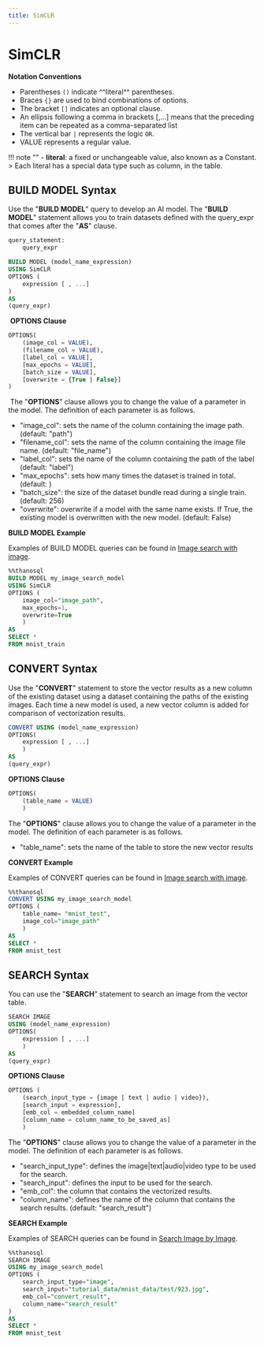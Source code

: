 ```yaml
---
title: SimCLR
---
```


# __SimCLR__

__Notation Conventions__

- Parentheses `()` indicate ^^literal^^ parentheses.
- Braces `{}` are used to bind combinations of options.
- The bracket `[]` indicates an optional clause.
- An ellipsis following a comma in brackets [,...] means that the preceding item can be repeated as a comma-separated list
- The vertical bar `|` represents the logic `OR`.
- VALUE represents a regular value.

!!! note ""
    - __literal__: a fixed or unchangeable value, also known as a Constant.
    > Each literal has a special data type such as column, in the table.


## __BUILD MODEL Syntax__

Use the "__BUILD MODEL__" query to develop an AI model.
The "__BUILD MODEL__" statement allows you to train datasets defined with the query_expr that comes after the "__AS__" clause.
​

``` sql
query_statement:
    query_expr

BUILD MODEL (model_name_expression)
USING SimCLR
OPTIONS (
    expression [ , ...]
)
AS
(query_expr)
```

​
__OPTIONS Clause__
​

```sql
OPTIONS(
    (image_col = VALUE),
    (filename_col = VALUE),
    [label_col = VALUE],
    [max_epochs = VALUE],
    [batch_size = VALUE],
    [overwrite = {True | False}]
)
```

​
The "__OPTIONS__" clause allows you to change the value of a parameter in the model. The definition of each parameter is as follows.

- "image_col": sets the name of the column containing the image path. (default: "path")
- "filename_col": sets the name of the column containing the image file name. (default: "file_name")
- "label_col": sets the name of the column containing the path of the label (default: "label")
- "max_epochs": sets how many times the dataset is trained in total. (default: )
- "batch_size": the size of the dataset bundle read during a single train. (default: 256)
- "overwrite": overwrite if a model with the same name exists. If True, the existing model is overwritten with the new model. (default: False)

__BUILD MODEL Example__

Examples of BUILD MODEL queries can be found in [Image search with image](/en/tutorials/thanosql_search/search_image_by_image/).
​

```sql
%%thanosql
BUILD MODEL my_image_search_model
USING SimCLR
OPTIONS (
    image_col="image_path",
    max_epochs=1,
    overwrite=True
    )
AS
SELECT *
FROM mnist_train
```

## __CONVERT Syntax__

Use the "__CONVERT__" statement to store the vector results as a new column of the existing dataset using a dataset containing the paths of the existing images. Each time a new model is used, a new vector column is added for comparison of vectorization results.
​

```sql
CONVERT USING (model_name_expression)
OPTIONS(
    expression [ , ...]
    )
AS
(query_expr)
```

__OPTIONS Clause__

```sql
OPTIONS(
    (table_name = VALUE)
    )
```

The "__OPTIONS__" clause allows you to change the value of a parameter in the model. The definition of each parameter is as follows.
​

- "table_name": sets the name of the table to store the new vector results

__CONVERT Example__

Examples of CONVERT queries can be found in [Image search with image](/en/tutorials/thanosql_search/search_image_by_image/).
​

```sql
%%thanosql
CONVERT USING my_image_search_model
OPTIONS (
    table_name= "mnist_test",
    image_col="image_path"
    )
AS
SELECT *
FROM mnist_test
```

## __SEARCH Syntax__

You can use the "__SEARCH__" statement to search an image from the vector table.

```sql
SEARCH IMAGE 
USING (model_name_expression)
OPTIONS(
    expression [ , ...]
    )
AS
(query_expr)
```

__OPTIONS Clause__

```sql
OPTIONS (
    (search_input_type = {image | text | audio | video}),
    [search_input = expression],
    [emb_col = embedded_column_name]
    [column_name = column_name_to_be_saved_as]
    )
```

The "__OPTIONS__" clause allows you to change the value of a parameter in the model. The definition of each parameter is as follows.

- "search_input_type": defines the image|text|audio|video type to be used for the search.
- "search_input": defines the input to be used for the search. 
- "emb_col": the column that contains the vectorized results.
- "column_name": defines the name of the column that contains the search results. (default: "search_result")


__SEARCH Example__

Examples of SEARCH queries can be found in [Search Image by Image](/en/tutorials/thanosql_search/search_image_by_image/).

```sql
%%thanosql
SEARCH IMAGE 
USING my_image_search_model
OPTIONS (
    search_input_type="image",
    search_input="tutorial_data/mnist_data/test/923.jpg",
    emb_col="convert_result",
    column_name="search_result"
)
AS
SELECT *
FROM mnist_test
```
